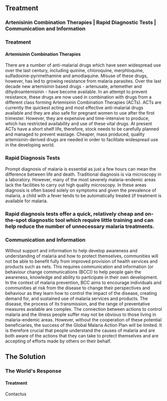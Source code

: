 ## Treatment

### Artenisinin Combination Therapies | Rapid Diagnostic Tests | Communication and Information

### Treatment

#### Artemisinin Combination Therapies

There are a number of anti-malarial drugs which have seen widespread use over the last century, including quinine, chloroquine, merphloquine, sulfadoxine-pyrimethamine and amodiaquine. Misuse of these drugs, however, has led to growing resistance from malaria parasites. Over the last decade new artemisinin based drugs - artenusate, artemether and dihydroantemisinin - have become available. In an attempt to prevent resistance, these drugs are now used in combination with drugs from a different class forming Artemisinin Combination Therapies (ACTs). ACTs are currently the quickest acting and most effective anti-malarial drugs available and they are also safe for pregnant women to use after the first trimester. However, they are expensive and time-intensive to produce, which has restricted availability and use of these vital drugs. At present ACTs have a short shelf life, therefore, stock needs to be carefully planned and managed to prevent wastage. Cheaper, mass produced, quality artemisinin-derived drugs are needed in order to facilitate widespread use in the developing world.

### Rapid Diagnosis Tests

Prompt diagnosis of malaria is essential as just a few hours can mean the difference between life and death. Traditional diagnosis is via microscopy in a laboratory. However, many of the most severely malaria-endemic areas lack the facilities to carry out high quality microscopy. In these areas diagnosis is often based solely on symptoms and given the prevalence of malaria, a child with a fever tends to be automatically treated (if treatment is available for malaria.

### Rapid diagnosis tests offer a quick, relatively cheap and on-the-spot diagnostic tool which require little training and can help reduce the number of unnecessary malaria treatments.

### Communication and Information

Without support and information to help develop awareness and understanding of malaria and how to protect themselves, communities will not be able to benefit fully from improved provision of health services and products such as nets. This requires communication and information (or behaviour change communications (BCC)) to help people gain the awareness, knowledge and ability to participate in their own development. In the context of malaria prevention, BCC aims to encourage individuals and communities at risk from the disease to change their perspectives and behaviour as they learn how to control the impact of the disease, creating demand for, and sustained use of malaria services and products. The disease, the process of its transmission, and the range of preventative measures available are complex. The connection between actions to control malaria and the illness people suffer may not be obvious to those living in malaria-endemic areas. However, without the cooperation of these potential beneficiaries, the success of the Global Malaria Action Plan will be limited. It is therefore crucial that people understand the causes of malaria and are both aware of the actions that they can take to protect themselves and are accepting of efforts made by others on their behalf.

## The Solution

### The World's Response

#### Treatment

Contactus
